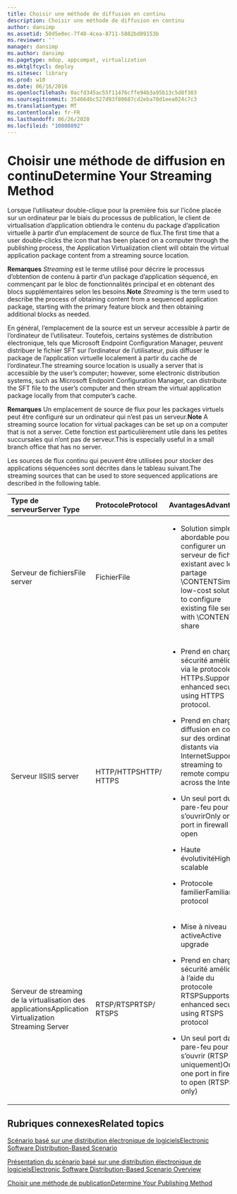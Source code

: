 ```yaml
---
title: Choisir une méthode de diffusion en continu
description: Choisir une méthode de diffusion en continu
author: dansimp
ms.assetid: 50d5e0ec-7f48-4cea-8711-5882bd89153b
ms.reviewer: ''
manager: dansimp
ms.author: dansimp
ms.pagetype: mdop, appcompat, virtualization
ms.mktglfcycl: deploy
ms.sitesec: library
ms.prod: w10
ms.date: 06/16/2016
ms.openlocfilehash: 0acfd345ac55f11476cffe94b3a95b13c5d8f303
ms.sourcegitcommit: 354664bc527d93f80687cd2eba70d1eea024c7c3
ms.translationtype: MT
ms.contentlocale: fr-FR
ms.lasthandoff: 06/26/2020
ms.locfileid: "10808892"
---
```

# <span data-ttu-id="b237b-103">Choisir une méthode de diffusion en continu</span><span class="sxs-lookup"><span data-stu-id="b237b-103">Determine Your Streaming Method</span></span>


<span data-ttu-id="b237b-104">Lorsque l’utilisateur double-clique pour la première fois sur l’icône placée sur un ordinateur par le biais du processus de publication, le client de virtualisation d’application obtiendra le contenu du package d’application virtuelle à partir d’un emplacement de source de flux.</span><span class="sxs-lookup"><span data-stu-id="b237b-104">The first time that a user double-clicks the icon that has been placed on a computer through the publishing process, the Application Virtualization client will obtain the virtual application package content from a streaming source location.</span></span>

<span data-ttu-id="b237b-105">**Remarques** 
 *Streaming* est le terme utilisé pour décrire le processus d’obtention de contenu à partir d’un package d’application séquencé, en commençant par le bloc de fonctionnalités principal et en obtenant des blocs supplémentaires selon les besoins.</span><span class="sxs-lookup"><span data-stu-id="b237b-105">**Note**
*Streaming* is the term used to describe the process of obtaining content from a sequenced application package, starting with the primary feature block and then obtaining additional blocks as needed.</span></span>

 

<span data-ttu-id="b237b-106">En général, l’emplacement de la source est un serveur accessible à partir de l’ordinateur de l’utilisateur. Toutefois, certains systèmes de distribution électronique, tels que Microsoft Endpoint Configuration Manager, peuvent distribuer le fichier SFT sur l’ordinateur de l’utilisateur, puis diffuser le package de l’application virtuelle localement à partir du cache de l’ordinateur.</span><span class="sxs-lookup"><span data-stu-id="b237b-106">The streaming source location is usually a server that is accessible by the user’s computer; however, some electronic distribution systems, such as Microsoft Endpoint Configuration Manager, can distribute the SFT file to the user’s computer and then stream the virtual application package locally from that computer’s cache.</span></span>

<span data-ttu-id="b237b-107">**Remarques**  Un emplacement de source de flux pour les packages virtuels peut être configuré sur un ordinateur qui n’est pas un serveur.</span><span class="sxs-lookup"><span data-stu-id="b237b-107">**Note** A streaming source location for virtual packages can be set up on a computer that is not a server.</span></span> <span data-ttu-id="b237b-108">Cette fonction est particulièrement utile dans les petites succursales qui n’ont pas de serveur.</span><span class="sxs-lookup"><span data-stu-id="b237b-108">This is especially useful in a small branch office that has no server.</span></span>

 

<span data-ttu-id="b237b-109">Les sources de flux continu qui peuvent être utilisées pour stocker des applications séquencées sont décrites dans le tableau suivant.</span><span class="sxs-lookup"><span data-stu-id="b237b-109">The streaming sources that can be used to store sequenced applications are described in the following table.</span></span>

<table>
<colgroup>
<col width="20%" />
<col width="20%" />
<col width="20%" />
<col width="20%" />
<col width="20%" />
</colgroup>
<thead>
<tr class="header">
<th align="left"><span data-ttu-id="b237b-110">Type de serveur</span><span class="sxs-lookup"><span data-stu-id="b237b-110">Server Type</span></span></th>
<th align="left"><span data-ttu-id="b237b-111">Protocole</span><span class="sxs-lookup"><span data-stu-id="b237b-111">Protocol</span></span></th>
<th align="left"><span data-ttu-id="b237b-112">Avantages</span><span class="sxs-lookup"><span data-stu-id="b237b-112">Advantages</span></span></th>
<th align="left"><span data-ttu-id="b237b-113">Inconvénients</span><span class="sxs-lookup"><span data-stu-id="b237b-113">Disadvantages</span></span></th>
<th align="left"><span data-ttu-id="b237b-114">Liens</span><span class="sxs-lookup"><span data-stu-id="b237b-114">Links</span></span></th>
</tr>
</thead>
<tbody>
<tr class="odd">
<td align="left"><p><span data-ttu-id="b237b-115">Serveur de fichiers</span><span class="sxs-lookup"><span data-stu-id="b237b-115">File server</span></span></p></td>
<td align="left"><p><span data-ttu-id="b237b-116">Fichier</span><span class="sxs-lookup"><span data-stu-id="b237b-116">File</span></span></p></td>
<td align="left"><ul>
<li><p><span data-ttu-id="b237b-117">Solution simple et abordable pour configurer un serveur de fichiers existant avec le partage \CONTENT</span><span class="sxs-lookup"><span data-stu-id="b237b-117">Simple low-cost solution to configure existing file server with \CONTENT share</span></span></p></li>
</ul></td>
<td align="left"><ul>
<li><p><span data-ttu-id="b237b-118">Aucune mise à niveau active</span><span class="sxs-lookup"><span data-stu-id="b237b-118">No active upgrade</span></span></p></li>
</ul></td>
<td align="left"><p><a href="how-to-configure-the-file-server.md" data-raw-source="[How to Configure the File Server](how-to-configure-the-file-server.md)"><span data-ttu-id="b237b-119">Procédure pour configurer le serveur de fichiers</span><span class="sxs-lookup"><span data-stu-id="b237b-119">How to Configure the File Server</span></span></a></p></td>
</tr>
<tr class="even">
<td align="left"><p><span data-ttu-id="b237b-120">Serveur IIS</span><span class="sxs-lookup"><span data-stu-id="b237b-120">IIS server</span></span></p></td>
<td align="left"><p><span data-ttu-id="b237b-121">HTTP/HTTPS</span><span class="sxs-lookup"><span data-stu-id="b237b-121">HTTP/ HTTPS</span></span></p></td>
<td align="left"><ul>
<li><p><span data-ttu-id="b237b-122">Prend en charge la sécurité améliorée via le protocole HTTPs.</span><span class="sxs-lookup"><span data-stu-id="b237b-122">Supports enhanced security using HTTPS protocol.</span></span></p></li>
<li><p><span data-ttu-id="b237b-123">Prend en charge la diffusion en continu sur des ordinateurs distants via Internet</span><span class="sxs-lookup"><span data-stu-id="b237b-123">Supports streaming to remote computers across the Internet</span></span></p></li>
<li><p><span data-ttu-id="b237b-124">Un seul port du pare-feu pour s’ouvrir</span><span class="sxs-lookup"><span data-stu-id="b237b-124">Only one port in firewall to open</span></span></p></li>
<li><p><span data-ttu-id="b237b-125">Haute évolutivité</span><span class="sxs-lookup"><span data-stu-id="b237b-125">Highly scalable</span></span></p></li>
<li><p><span data-ttu-id="b237b-126">Protocole familier</span><span class="sxs-lookup"><span data-stu-id="b237b-126">Familiar protocol</span></span></p></li>
</ul></td>
<td align="left"><ul>
<li><p><span data-ttu-id="b237b-127">Vous devez gérer les services Internet (IIS)</span><span class="sxs-lookup"><span data-stu-id="b237b-127">Need to manage IIS</span></span></p></li>
<li><p><span data-ttu-id="b237b-128">Aucune mise à niveau active</span><span class="sxs-lookup"><span data-stu-id="b237b-128">No active upgrade</span></span></p></li>
</ul></td>
<td align="left"><p><a href="how-to-configure-the-server-for-iis.md" data-raw-source="[How to Configure the Server for IIS](how-to-configure-the-server-for-iis.md)"><span data-ttu-id="b237b-129">Procédure pour configurer le serveur IIS</span><span class="sxs-lookup"><span data-stu-id="b237b-129">How to Configure the Server for IIS</span></span></a></p></td>
</tr>
<tr class="odd">
<td align="left"><p><span data-ttu-id="b237b-130">Serveur de streaming de la virtualisation des applications</span><span class="sxs-lookup"><span data-stu-id="b237b-130">Application Virtualization Streaming Server</span></span></p></td>
<td align="left"><p><span data-ttu-id="b237b-131">RTSP/RTSP</span><span class="sxs-lookup"><span data-stu-id="b237b-131">RTSP/ RTSPS</span></span></p></td>
<td align="left"><ul>
<li><p><span data-ttu-id="b237b-132">Mise à niveau active</span><span class="sxs-lookup"><span data-stu-id="b237b-132">Active upgrade</span></span></p></li>
<li><p><span data-ttu-id="b237b-133">Prend en charge la sécurité améliorée à l’aide du protocole RTSP</span><span class="sxs-lookup"><span data-stu-id="b237b-133">Supports enhanced security using RTSPS protocol</span></span></p></li>
<li><p><span data-ttu-id="b237b-134">Un seul port dans le pare-feu pour s’ouvrir (RTSP uniquement)</span><span class="sxs-lookup"><span data-stu-id="b237b-134">Only one port in firewall to open (RTSPS only)</span></span></p></li>
</ul></td>
<td align="left"><ul>
<li><p><span data-ttu-id="b237b-135">Double infrastructure</span><span class="sxs-lookup"><span data-stu-id="b237b-135">Dual infrastructure</span></span></p></li>
<li><p><span data-ttu-id="b237b-136">Configuration requise pour l’administration du serveur</span><span class="sxs-lookup"><span data-stu-id="b237b-136">Server administration requirement</span></span></p></li>
</ul></td>
<td align="left"><p><a href="how-to-configure-the-application-virtualization-management-servers.md" data-raw-source="[How to Configure the Application Virtualization Management Servers](how-to-configure-the-application-virtualization-management-servers.md)"><span data-ttu-id="b237b-137">Procédure pour configurer les serveurs Application Virtualization Management Server</span><span class="sxs-lookup"><span data-stu-id="b237b-137">How to Configure the Application Virtualization Management Servers</span></span></a></p></td>
</tr>
</tbody>
</table>

 

## <span data-ttu-id="b237b-138">Rubriques connexes</span><span class="sxs-lookup"><span data-stu-id="b237b-138">Related topics</span></span>


[<span data-ttu-id="b237b-139">Scénario basé sur une distribution électronique de logiciels</span><span class="sxs-lookup"><span data-stu-id="b237b-139">Electronic Software Distribution-Based Scenario</span></span>](electronic-software-distribution-based-scenario.md)

[<span data-ttu-id="b237b-140">Présentation du scénario basé sur une distribution électronique de logiciels</span><span class="sxs-lookup"><span data-stu-id="b237b-140">Electronic Software Distribution-Based Scenario Overview</span></span>](electronic-software-distribution-based-scenario-overview.md)

[<span data-ttu-id="b237b-141">Choisir une méthode de publication</span><span class="sxs-lookup"><span data-stu-id="b237b-141">Determine Your Publishing Method</span></span>](determine-your-publishing-method.md)

 

 





